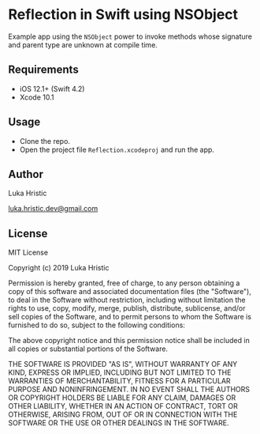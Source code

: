 # Reflection in Swift using NSObject
Example app using the `NSObject` power to invoke methods whose signature and parent type are unknown at compile time.

## Requirements

- iOS 12.1+ (Swift 4.2)
- Xcode 10.1

## Usage
- Clone the repo.
- Open the project file `Reflection.xcodeproj` and run the app.

## Author
Luka Hristic

luka.hristic.dev@gmail.com

## License
MIT License

Copyright (c) 2019 Luka Hristic

Permission is hereby granted, free of charge, to any person obtaining a copy
of this software and associated documentation files (the "Software"), to deal
in the Software without restriction, including without limitation the rights
to use, copy, modify, merge, publish, distribute, sublicense, and/or sell
copies of the Software, and to permit persons to whom the Software is
furnished to do so, subject to the following conditions:

The above copyright notice and this permission notice shall be included in all
copies or substantial portions of the Software.

THE SOFTWARE IS PROVIDED "AS IS", WITHOUT WARRANTY OF ANY KIND, EXPRESS OR
IMPLIED, INCLUDING BUT NOT LIMITED TO THE WARRANTIES OF MERCHANTABILITY,
FITNESS FOR A PARTICULAR PURPOSE AND NONINFRINGEMENT. IN NO EVENT SHALL THE
AUTHORS OR COPYRIGHT HOLDERS BE LIABLE FOR ANY CLAIM, DAMAGES OR OTHER
LIABILITY, WHETHER IN AN ACTION OF CONTRACT, TORT OR OTHERWISE, ARISING FROM,
OUT OF OR IN CONNECTION WITH THE SOFTWARE OR THE USE OR OTHER DEALINGS IN THE
SOFTWARE.